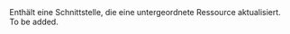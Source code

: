 <Namespace Name="Microsoft.Azure.Management.ResourceManager.Fluent.Core.ChildResource.Update">
  <Docs>
    <summary>Enthält eine Schnittstelle, die eine untergeordnete Ressource aktualisiert.</summary> 
    <remarks>To be added.</remarks>
  </Docs>
</Namespace>
